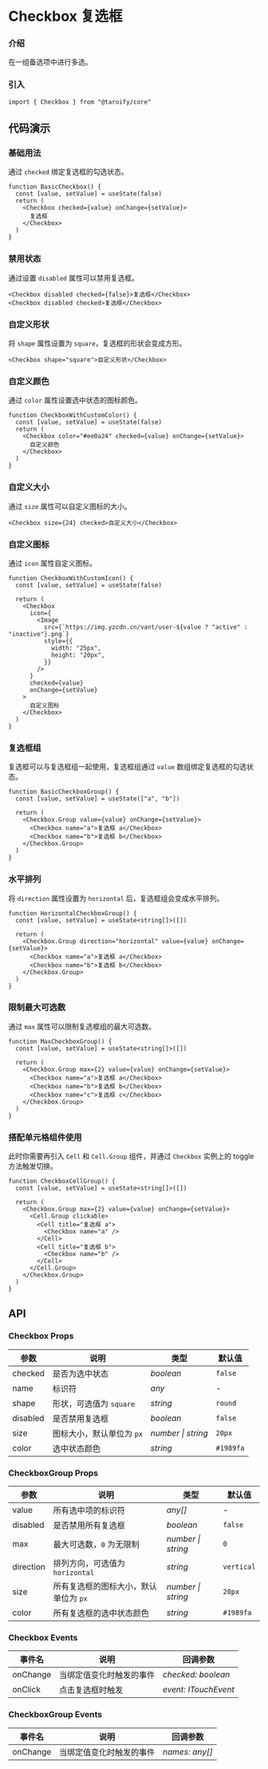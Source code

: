# Checkbox 复选框

### 介绍

在一组备选项中进行多选。

### 引入

```tsx
import { Checkbox } from "@taroify/core"
```

## 代码演示

### 基础用法

通过 `checked` 绑定复选框的勾选状态。

```tsx
function BasicCheckbox() {
  const [value, setValue] = useState(false)
  return (
    <Checkbox checked={value} onChange={setValue}>
      复选框
    </Checkbox>
  )
}
```

### 禁用状态

通过设置 `disabled` 属性可以禁用复选框。

```tsx
<Checkbox disabled checked={false}>复选框</Checkbox>
<Checkbox disabled checked>复选框</Checkbox>
```

### 自定义形状

将 `shape` 属性设置为 `square`，复选框的形状会变成方形。

```tsx
<Checkbox shape="square">自定义形状</Checkbox>
```

### 自定义颜色

通过 `color` 属性设置选中状态的图标颜色。

```tsx
function CheckboxWithCustomColor() {
  const [value, setValue] = useState(false)
  return (
    <Checkbox color="#ee0a24" checked={value} onChange={setValue}>
      自定义颜色
    </Checkbox>
  )
}
```

### 自定义大小

通过 `size` 属性可以自定义图标的大小。

```tsx
<Checkbox size={24} checked>自定义大小</Checkbox>
```

### 自定义图标

通过 `icon` 属性自定义图标。

```tsx
function CheckboxWithCustomIcon() {
  const [value, setValue] = useState(false)

  return (
    <Checkbox
      icon={
        <Image
          src={`https://img.yzcdn.cn/vant/user-${value ? "active" : "inactive"}.png`}
          style={{
            width: "25px",
            height: "20px",
          }}
        />
      }
      checked={value}
      onChange={setValue}
    >
      自定义图标
    </Checkbox>
  )
}
```

### 复选框组

复选框可以与复选框组一起使用，复选框组通过 `value` 数组绑定复选框的勾选状态。

```tsx
function BasicCheckboxGroup() {
  const [value, setValue] = useState(["a", "b"])

  return (
    <Checkbox.Group value={value} onChange={setValue}>
      <Checkbox name="a">复选框 a</Checkbox>
      <Checkbox name="b">复选框 b</Checkbox>
    </Checkbox.Group>
  )
}
```

### 水平排列

将 `direction` 属性设置为 `horizontal` 后，复选框组会变成水平排列。

```tsx
function HorizontalCheckboxGroup() {
  const [value, setValue] = useState<string[]>([])

  return (
    <Checkbox.Group direction="horizontal" value={value} onChange={setValue}>
      <Checkbox name="a">复选框 a</Checkbox>
      <Checkbox name="b">复选框 b</Checkbox>
    </Checkbox.Group>
  )
}
```

### 限制最大可选数

通过 `max` 属性可以限制复选框组的最大可选数。

```tsx
function MaxCheckboxGroup() {
  const [value, setValue] = useState<string[]>([])

  return (
    <Checkbox.Group max={2} value={value} onChange={setValue}>
      <Checkbox name="a">复选框 a</Checkbox>
      <Checkbox name="b">复选框 b</Checkbox>
      <Checkbox name="c">复选框 c</Checkbox>
    </Checkbox.Group>
  )
}
```

### 搭配单元格组件使用

此时你需要再引入 `Cell` 和 `Cell.Group` 组件，并通过 `Checkbox` 实例上的 toggle 方法触发切换。

```tsx
function CheckboxCellGroup() {
  const [value, setValue] = useState<string[]>([])

  return (
    <Checkbox.Group max={2} value={value} onChange={setValue}>
      <Cell.Group clickable>
        <Cell title="复选框 a">
          <Checkbox name="a" />
        </Cell>
        <Cell title="复选框 b">
          <Checkbox name="b" />
        </Cell>
      </Cell.Group>
    </Checkbox.Group>
  )
}
```

## API

### Checkbox Props

| 参数           | 说明                      | 类型               | 默认值    |
| -------------- | ------------------------- | ------------------ | --------- |
| checked        | 是否为选中状态            | _boolean_          | `false`   |
| name           | 标识符                    | _any_              | -         |
| shape          | 形状，可选值为 `square`   | _string_           | `round`   |
| disabled       | 是否禁用复选框            | _boolean_          | `false`   |
| size      | 图标大小，默认单位为 `px` | _number \| string_ | `20px`    |
| color  | 选中状态颜色              | _string_           | `#1989fa` |

### CheckboxGroup Props

| 参数 | 说明 | 类型 | 默认值 |
| --- | --- | --- | --- |
| value | 所有选中项的标识符 | _any[]_ | - |
| disabled | 是否禁用所有复选框 | _boolean_ | `false` |
| max | 最大可选数，`0` 为无限制 | _number \| string_ | `0` |
| direction | 排列方向，可选值为 `horizontal` | _string_ | `vertical` |
| size | 所有复选框的图标大小，默认单位为 `px` | _number \| string_ | `20px` |
| color | 所有复选框的选中状态颜色 | _string_ | `#1989fa` |

### Checkbox Events

| 事件名 | 说明                     | 回调参数            |
| ------ | ------------------------ | ------------------- |
| onChange | 当绑定值变化时触发的事件 | _checked: boolean_  |
| onClick  | 点击复选框时触发         | _event: ITouchEvent_ |

### CheckboxGroup Events

| 事件名 | 说明                     | 回调参数       |
| ------ | ------------------------ | -------------- |
| onChange | 当绑定值变化时触发的事件 | _names: any[]_ |
